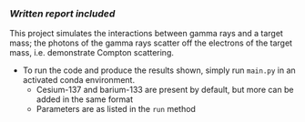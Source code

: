 ### *Written report included*

This project simulates the interactions between gamma rays and a target mass; the photons of the gamma rays scatter off the electrons of the target mass, i.e. demonstrate Compton scattering.

* To run the code and produce the results shown, simply run `main.py` in an activated conda environment.
    - Cesium-137 and barium-133 are present by default, but more can be added in the same format
    - Parameters are as listed in the `run` method